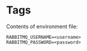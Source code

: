# Tags
Contents of environment file:
```
RABBITMQ_USERNAME=<username>
RABBITMQ_PASSWORD=<password>
```